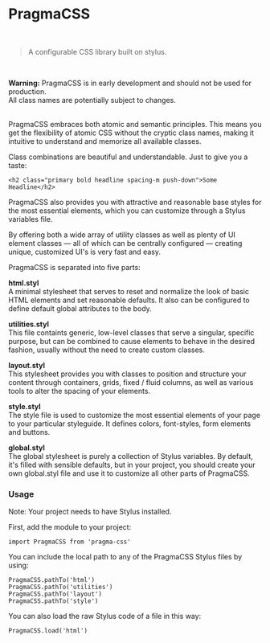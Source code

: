 # PragmaCSS

<br>

> A configurable CSS library built on stylus.

<br>

**Warning:** PragmaCSS is in early development and should not be used for production.<br>
All class names are potentially subject to changes.

\
PragmaCSS embraces both atomic and semantic principles. This means you get the flexibility of atomic CSS without the
cryptic class names, making it intuitive to understand and memorize all available classes.

Class combinations are beautiful and understandable. Just to give you a taste:

```
<h2 class="primary bold headline spacing-m push-down">Some Headline</h2>
```

PragmaCSS also provides you with attractive and reasonable base styles for the most essential elements, which you
can customize through a Stylus variables file.

By offering both a wide array of utility classes as well as plenty of UI element classes — all of which can be
centrally configured — creating unique, customized UI's is very fast and easy.

PragmaCSS is separated into five parts:

**html.styl**\
A minimal stylesheet that serves to reset and normalize the look of basic HTML elements and set reasonable defaults.
It also can be configured to define default global attributes to the body.

**utilities.styl**\
This file containts generic, low-level classes that serve a singular, specific purpose, but can be combined to cause
elements to behave in the desired fashion, usually without the need to create custom classes.

**layout.styl**\
This stylesheet provides you with classes to position and structure your content through containers, grids,
fixed / fluid columns, as well as various tools to alter the spacing of your elements.

**style.styl**\
The style file is used to customize the most essential elements of your page to your particular styleguide.
It defines colors, font-styles, form elements and buttons.

**global.styl**\
The global stylesheet is purely a collection of Stylus variables. By default, it's filled with sensible defaults,
but in your project, you should create your own global.styl file and use it to customize all other parts of PragmaCSS.

### Usage

Note: Your project needs to have Stylus installed.

First, add the module to your project:

```
import PragmaCSS from 'pragma-css'
```

You can include the local path to any of the PragmaCSS Stylus files by using:

```
PragmaCSS.pathTo('html')
PragmaCSS.pathTo('utilities')
PragmaCSS.pathTo('layout')
PragmaCSS.pathTo('style')
```

You can also load the raw Stylus code of a file in this way:

```
PragmaCSS.load('html')
```
